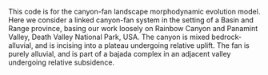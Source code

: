This code is for the canyon-fan landscape morphodynamic evolution model. Here we consider a linked canyon-fan system in the setting of a Basin and Range province, basing our work loosely on Rainbow Canyon and Panamint Valley, Death Valley National Park, USA. The canyon is mixed bedrock-alluvial, and is incising into a plateau undergoing relative uplift. The fan is purely alluvial, and is part of a bajada complex in an adjacent valley undergoing relative subsidence. 
